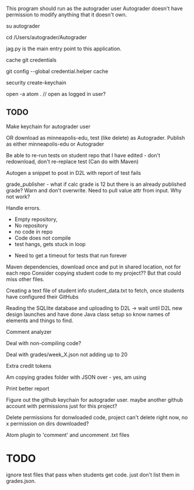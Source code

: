 This program should run as the autograder user
Autograder doesn't have permission to modify anything that it doesn't own.

su autograder

cd /Users/autograder/Autograder


jag.py is the main entry point to this application.


cache git credentials

git config --global credential.helper cache


security create-keychain

open -a atom .    // open as logged in user?

## TODO

Make keychain for autograder user

OR download as minneapolis-edu, test (like delete) as Autograder. Publish as either minneapolis-edu or Autograder

Be able to re-run tests on student repo that I have edited - don't redownload, don't re-replace test  (Can do with Maven)

Autogen a snippet to post in D2L with report of test fails


grade_publisher - what if calc grade is 12 but there is an already published grade? Warn and don't overwrite. Need to pull value attr from input. Why not work?



Handle errors.
* Empty repository,
* No repository
* no code in repo
* Code does not compile
* test hangs, gets stuck in loop

- Need to get a timeout for tests that run forever


Maven dependencies, download once and put in shared location, not for each repo
Consider copying student code to my project?? But that could miss other files.

Creating a text file of student info student_data.txt to fetch, once students have configured their GitHubs  

Reading the SQLlite database and uploading to D2L -> wait until D2L new design launches and have done Java class setup so know names of elements and things to find.

Comment analyzer

Deal with non-compiling code?

Deal with grades/week_X.json not adding up to 20

Extra credit tokens

Am copying grades folder with JSON over  - yes, am using


Print better report

Figure out the github keychain for autograder user. maybe another github account with permissions just for this project?  

Delete permissions for donwloaded code, project can't delete right now, no x permission on dirs downloaded?


Atom plugin to 'comment' and uncomment .txt files


# TODO

ignore test files that pass when students get code.
just don't list them in grades.json.
